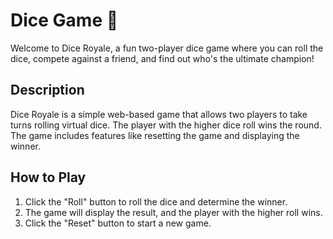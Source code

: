 # Dice Game 🎲

Welcome to Dice Royale, a fun two-player dice game where you can roll the dice, compete against a friend, and find out who's the ultimate champion!

## Description

Dice Royale is a simple web-based game that allows two players to take turns rolling virtual dice. The player with the higher dice roll wins the round. The game includes features like resetting the game and displaying the winner.

## How to Play

1. Click the "Roll" button to roll the dice and determine the winner.
2. The game will display the result, and the player with the higher roll wins.
3. Click the "Reset" button to start a new game.

